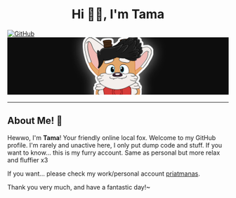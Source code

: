 <h1 align=center>Hi 👋🏼, I'm Tama</h1>

[![GitHub](https://img.shields.io/badge/Check_my_personal%2Fwork_account_here_(%40priatmanas)-%23181717?style=for-the-badge&logo=github&logoSize=auto
)](https://github.com/priatmanas)
![Tama Banner](./img/tamafawx-banner.png)
- - -

## About Me! 🦊
Hewwo, I'm **Tama**! Your friendly online local fox. Welcome to my GitHub profile. I'm rarely and unactive here, I only put dump code and stuff. If you want to know... this is my furry account. Same as personal but more relax and fluffier x3

If you want... please check my work/personal account [priatmanas](https://github.com/priatmanas).

Thank you very much, and have a fantastic day!~